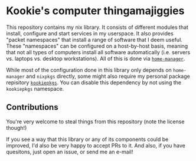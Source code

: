 # Kookie's computer thingamajiggies

This repository contains my nix library. It consists of different
modules that install, configure and start services in my userspace.
It also provides "packet namespaces" that install a range of software
that I deem useful. These "namespaces" can be configured on a
host-by-host basis, meaning that not all types of computers install
all software automatically (i.e. servers vs. laptops vs. desktop
workstations). All of this is done via [`home-manager`].

[`home-manager`]: https://github.com/rycee/home-manager

While most of the configuration done in this library only depends on
`home-manager` and `nixpkgs` directly, some might also require my
personal package repisitory [`kookiepkgs`]. You can disable this
dependency by not using the `kookiepkgs` namespace.

[`kookiepkgs`]: https://github.com/spacekookie/kookiepkgs

## Contributions

You're very welcome to steal things from this repository (note the
license though!)

If you see a way that this library or any of its components could be
improved, I'd also be very happy to accept PRs to it. And also, if
you have quesitons, just open an issue, or send me an e-mail!

